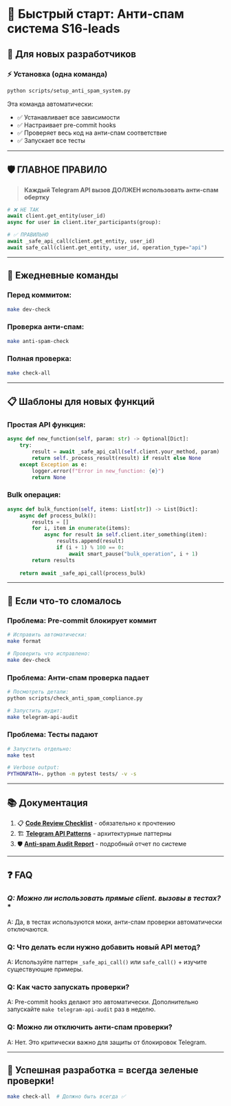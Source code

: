 # 🚀 Быстрый старт: Анти-спам система S16-leads

## 🎯 **Для новых разработчиков**

### ⚡ **Установка (одна команда)**

```bash
python scripts/setup_anti_spam_system.py
```

Эта команда автоматически:
- ✅ Устанавливает все зависимости
- ✅ Настраивает pre-commit hooks
- ✅ Проверяет весь код на анти-спам соответствие
- ✅ Запускает все тесты

---

## 🛡️ **ГЛАВНОЕ ПРАВИЛО**

> **Каждый Telegram API вызов ДОЛЖЕН использовать анти-спам обертку**

```python
# ❌ НЕ ТАК
await client.get_entity(user_id)
async for user in client.iter_participants(group):

# ✅ ПРАВИЛЬНО
await _safe_api_call(client.get_entity, user_id)
await safe_call(client.get_entity, user_id, operation_type="api")
```

---

## 🔧 **Ежедневные команды**

### **Перед коммитом:**
```bash
make dev-check
```

### **Проверка анти-спам:**
```bash
make anti-spam-check
```

### **Полная проверка:**
```bash
make check-all
```

---

## 📋 **Шаблоны для новых функций**

### **Простая API функция:**
```python
async def new_function(self, param: str) -> Optional[Dict]:
    try:
        result = await _safe_api_call(self.client.your_method, param)
        return self._process_result(result) if result else None
    except Exception as e:
        logger.error(f"Error in new_function: {e}")
        return None
```

### **Bulk операция:**
```python
async def bulk_function(self, items: List[str]) -> List[Dict]:
    async def process_bulk():
        results = []
        for i, item in enumerate(items):
            async for result in self.client.iter_something(item):
                results.append(result)
                if (i + 1) % 100 == 0:
                    await smart_pause("bulk_operation", i + 1)
        return results
    
    return await _safe_api_call(process_bulk)
```

---

## 🚨 **Если что-то сломалось**

### **Проблема: Pre-commit блокирует коммит**
```bash
# Исправить автоматически:
make format

# Проверить что исправлено:
make dev-check
```

### **Проблема: Анти-спам проверка падает**
```bash
# Посмотреть детали:
python scripts/check_anti_spam_compliance.py

# Запустить аудит:
make telegram-api-audit
```

### **Проблема: Тесты падают**
```bash
# Запустить отдельно:
make test

# Verbose output:
PYTHONPATH=. python -m pytest tests/ -v -s
```

---

## 📚 **Документация**

1. 📋 **[Code Review Checklist](CODE_REVIEW_CHECKLIST.md)** - обязательно к прочтению
2. 🏗️ **[Telegram API Patterns](TELEGRAM_API_PATTERNS.md)** - архитектурные паттерны  
3. 🛡️ **[Anti-spam Audit Report](ANTI_SPAM_AUDIT_REPORT.md)** - подробный отчет по системе

---

## ❓ **FAQ**

### **Q: Можно ли использовать прямые client.* вызовы в тестах?**
A: Да, в тестах используются моки, анти-спам проверки автоматически отключаются.

### **Q: Что делать если нужно добавить новый API метод?**
A: Используйте паттерн `_safe_api_call()` или `safe_call()` + изучите существующие примеры.

### **Q: Как часто запускать проверки?**
A: Pre-commit hooks делают это автоматически. Дополнительно запускайте `make telegram-api-audit` раз в неделю.

### **Q: Можно ли отключить анти-спам проверки?**
A: Нет. Это критически важно для защиты от блокировок Telegram.

---

## 🎯 **Успешная разработка = всегда зеленые проверки!**

```bash
make check-all  # Должно быть всегда ✅
```